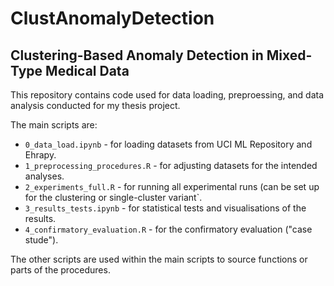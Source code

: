 # ClustAnomalyDetection
## Clustering-Based Anomaly Detection in Mixed-Type Medical Data

This repository contains code used for data loading, preproessing, and data analysis conducted for my thesis project.

The main scripts are:
* `0_data_load.ipynb` - for loading datasets from UCI ML Repository and Ehrapy.
* `1_preprocessing_procedures.R` - for adjusting datasets for the intended analyses.
* `2_experiments_full.R` - for running all experimental runs (can be set up for the clustering or single-cluster variant`.
* `3_results_tests.ipynb` - for statistical tests and visualisations of the results.
* `4_confirmatory_evaluation.R` - for the confirmatory evaluation ("case stude").

The other scripts are used within the main scripts to source functions or parts of the procedures.
